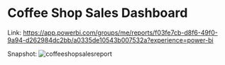 # Coffee Shop Sales Dashboard

Link: https://app.powerbi.com/groups/me/reports/f03fe7cb-d8f6-49f0-9a94-d262984dc2bb/a0335de10543b007532a?experience=power-bi

Snapshot: 
![coffeeshopsalesreport](https://github.com/user-attachments/assets/a7ddac43-2550-435f-b558-85699e70bd79)
